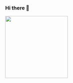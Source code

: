 ### Hi there 👋

<!--
- 🔭 I’m currently working on ...
- 🌱 I’m currently learning ...
- 👯 I’m looking to collaborate on ...
- 🤔 I’m looking for help with ...
- 💬 Ask me about ...
- 📫 How to reach me: ...
- 😄 Pronouns: ...
- ⚡ Fun fact: ...
-->


<a href="https://github.com/anuraghazra/github-readme-stats">
  <img height=200 align="center" src="https://github-readme-stats.vercel.app/api?username=tong-xz&show_icons=true&theme=synthwave&count_private=true" />
</a>

<!-- <a href="https://github.com/anuraghazra/convoychat">
  <img height=200 align="center" src="https://github-readme-stats.vercel.app/api/top-langs/?username=tong-xz&theme=swift&layout=donut&langs_count=5&hide=html,CSS,makefile,jupyter%20notebook" />
</a>
 -->
<!--
![亮色](https://raw.githubusercontent.com/tong-xz/tong-xz/output/github-contribution-grid-snake.svg)
-->

